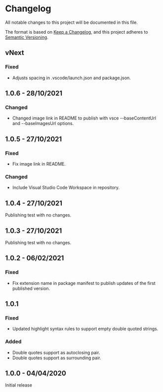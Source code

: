 # Changelog

All notable changes to this project will be documented in this file.

The format is based on [Keep a Changelog](https://keepachangelog.com/en/1.0.0/),
and this project adheres to [Semantic Versioning](https://semver.org/spec/v2.0.0.html).

## vNext

### Fixed

- Adjusts spacing in .vscode/launch.json and package.json.

## 1.0.6 - 28/10/2021

### Changed

- Changed image link in README to publish with vsce --baseContentUrl and --baseImagesUrl options.

## 1.0.5 - 27/10/2021

### Fixed

- Fix image link in README.

### Changed

- Include Visual Studio Code Workspace in repository.

## 1.0.4 - 27/10/2021

Publishing test with no changes.

## 1.0.3 - 27/10/2021

Publishing test with no changes.

## 1.0.2 - 06/02/2021

### Fixed

- Fix extension name in package manifest to publish updates of the first published version.

## 1.0.1

### Fixed

- Updated highlight syntax rules to support empty double quoted strings.

### Added

- Double quotes support as autoclosing pair.
- Double quotes support as surrounding pair.

## 1.0.0 - 04/04/2020

Initial release

